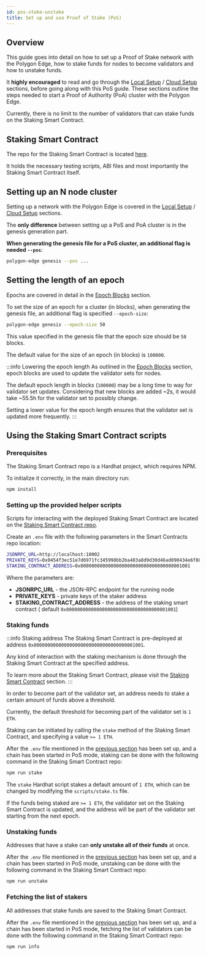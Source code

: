 ```yaml
---
id: pos-stake-unstake
title: Set up and use Proof of Stake (PoS)
---
```


## Overview

This guide goes into detail on how to set up a Proof of Stake network with the Polygon Edge, how to stake funds for nodes
to become validators and how to unstake funds.

It **highly encouraged** to read and go through
the [Local Setup](/docs/get-started/set-up-ibft-locally)
/ [Cloud Setup](/docs/get-started/set-up-ibft-on-the-cloud) sections, before going along
with this PoS guide. These sections outline the steps needed to start a Proof of Authority (PoA) cluster with the
Polygon Edge.

Currently, there is no limit to the number of validators that can stake funds on the Staking Smart Contract.

## Staking Smart Contract

The repo for the Staking Smart Contract is located [here](https://github.com/0xPolygon/staking-contracts).

It holds the necessary testing scripts, ABI files and most importantly the Staking Smart Contract itself.

## Setting up an N node cluster

Setting up a network with the Polygon Edge is covered in
the [Local Setup](/docs/get-started/set-up-ibft-locally)
/ [Cloud Setup](/docs/get-started/set-up-ibft-on-the-cloud) sections.

The **only difference** between setting up a PoS and PoA cluster is in the genesis generation part.

**When generating the genesis file for a PoS cluster, an additional flag is needed `--pos`**:

```bash
polygon-edge genesis --pos ...
```

## Setting the length of an epoch

Epochs are covered in detail in the [Epoch Blocks](/docs/consensus/pos-concepts#epoch-blocks) section.

To set the size of an epoch for a cluster (in blocks), when generating the genesis file, an additional flag is
specified `--epoch-size`:

```bash
polygon-edge genesis --epoch-size 50
```

This value specified in the genesis file that the epoch size should be `50` blocks.

The default value for the size of an epoch (in blocks) is `100000`.

:::info Lowering the epoch length 
As outlined in the [Epoch Blocks](/docs/consensus/pos-concepts#epoch-blocks) section,
epoch blocks are used to update the validator sets for nodes.

The default epoch length in blocks (`100000`) may be a long time to way for validator set updates. Considering that new
blocks are added ~2s, it would take ~55.5h for the validator set to possibly change.

Setting a lower value for the epoch length ensures that the validator set is updated more frequently.
:::

## Using the Staking Smart Contract scripts

### Prerequisites

The Staking Smart Contract repo is a Hardhat project, which requires NPM.

To initialize it correctly, in the main directory run:

```bash
npm install
````

### Setting up the provided helper scripts

Scripts for interacting with the deployed Staking Smart Contract are located on
the [Staking Smart Contract repo](https://github.com/0xPolygon/staking-contracts).

Create an `.env` file with the following parameters in the Smart Contracts repo location:

```bash
JSONRPC_URL=http://localhost:10002
PRIVATE_KEYS=0x0454f3ec51e7d6971fc345998bb2ba483a8d9d30d46ad890434e6f88ecb97544
STAKING_CONTRACT_ADDRESS=0x0000000000000000000000000000000000001001
```

Where the parameters are:

* **JSONRPC_URL** - the JSON-RPC endpoint for the running node
* **PRIVATE_KEYS** - private keys of the staker address
* **STAKING_CONTRACT_ADDRESS** - the address of the staking smart contract (
  default `0x0000000000000000000000000000000000001001`)

### Staking funds

:::info Staking address 
The Staking Smart Contract is pre-deployed at
address `0x0000000000000000000000000000000000001001`.

Any kind of interaction with the staking mechanism is done through the Staking Smart Contract at the specified address.

To learn more about the Staking Smart Contract, please visit
the [Staking Smart Contract](/docs/consensus/pos-concepts#contract-pre-deployment)
section.
:::

In order to become part of the validator set, an address needs to stake a certain amount of funds above a threshold.

Currently, the default threshold for becoming part of the validator set is `1 ETH`.

Staking can be initiated by calling the `stake` method of the Staking Smart Contract, and specifying a value `>= 1 ETH`.

After the `.env` file mentioned in
the [previous section](/docs/consensus/pos-stake-unstake#setting-up-the-provided-helper-scripts) has been set up, and a
chain has been started in PoS mode, staking can be done with the following command in the Staking Smart Contract repo:

```bash
npm run stake
```

The `stake` Hardhat script stakes a default amount of `1 ETH`, which can be changed by modifying the `scripts/stake.ts`
file.

If the funds being staked are `>= 1 ETH`, the validator set on the Staking Smart Contract is updated, and the address
will be part of the validator set starting from the next epoch.

### Unstaking funds

Addresses that have a stake can **only unstake all of their funds** at once.

After the `.env` file mentioned in
the [previous section](/docs/consensus/pos-stake-unstake#setting-up-the-provided-helper-scripts)
has been set up, and a chain has been started in PoS mode, unstaking can be done with the following command in the
Staking Smart Contract repo:

```bash
npm run unstake
```

### Fetching the list of stakers

All addresses that stake funds are saved to the Staking Smart Contract.

After the `.env` file mentioned in
the [previous section](/docs/consensus/pos-stake-unstake#setting-up-the-provided-helper-scripts)
has been set up, and a chain has been started in PoS mode, fetching the list of validators can be done with the
following command in the Staking Smart Contract repo:

```bash
npm run info
```
